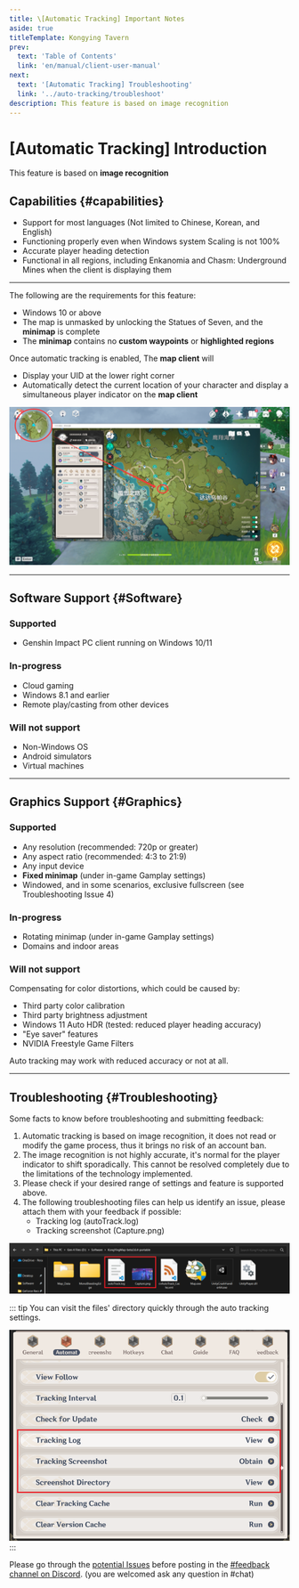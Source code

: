 ```yaml
---
title: \[Automatic Tracking] Important Notes
aside: true
titleTemplate: Kongying Tavern
prev:
  text: 'Table of Contents'
  link: 'en/manual/client-user-manual'
next:
  text: '[Automatic Tracking] Troubleshooting'
  link: '../auto-tracking/troubleshoot'
description: This feature is based on image recognition
---
```


[文：【自动更新】没有反应]: # 'https://support.qq.com/products/321980/faqs/102055'
[仅 capabilities 内容来自原文，其余来自申讨反馈群群文件 自动追踪问题排查.docx 。]: #

# [Automatic Tracking] Introduction

This feature is based on **image recognition**

## Capabilities {#capabilities}

- Support for most languages (Not limited to Chinese, Korean, and English)
- Functioning properly even when Windows system Scaling is not 100%
- Accurate player heading detection
- Functional in all regions, including Enkanomia and Chasm: Underground Mines when the client is displaying them

---

The following are the requirements for this feature:

- Windows 10 or above
- The map is unmasked by unlocking the Statues of Seven, and the **minimap** is complete
- The **minimap** contains no **custom waypoints** or **highlighted regions**

Once automatic tracking is enabled, The **map client** will

- Display your UID at the lower right corner
- Automatically detect the current location of your character and display a simultaneous player indicator on the **map client**

![](/imgs/en/manual/auto-tracking/autotrackingegaged.png)

---

[见：自动追踪问题排查.docx]: # '以下为 自动追踪支持列表： 内容'

## Software Support {#Software}

### Supported

- Genshin Impact PC client running on Windows 10/11

### In-progress

- Cloud gaming
- Windows 8.1 and earlier
- Remote play/casting from other devices

### Will not support

- Non-Windows OS
- Android simulators
- Virtual machines

---

## Graphics Support {#Graphics}

### Supported

- Any resolution (recommended: 720p or greater)
- Any aspect ratio (recommended: 4:3 to 21:9)
- Any input device
- **Fixed minimap** (under in-game Gamplay settings)
- Windowed, and in some scenarios, exclusive fullscreen (see Troubleshooting Issue 4)

### In-progress

- Rotating minimap (under in-game Gamplay settings)
- Domains and indoor areas

### Will not support

Compensating for color distortions, which could be caused by:

- Third party color calibration
- Third party brightness adjustment
- Windows 11 Auto HDR (tested: reduced player heading accuracy)
- "Eye saver" features
- NVIDIA Freestyle Game Filters

Auto tracking may work with reduced accuracy or not at all.

---

[见：自动追踪问题排查.docx]: # '以下为 反馈问题前你需要知道的： 内容'

## Troubleshooting {#Troubleshooting}

Some facts to know before troubleshooting and submitting feedback:

1. Automatic tracking is based on image recognition, it does not read or modify the game process, thus it brings no risk of an account ban.
2. The image recognition is not highly accurate, it's normal for the player indicator to shift sporadically. This cannot be resolved completely due to the limitations of the technology implemented.
3. Please check if your desired range of settings and feature is supported above.
4. The following troubleshooting files can help us identify an issue, please attach them with your feedback if possible:
   - Tracking log (autoTrack.log)
   - Tracking screenshot (Capture.png)

![](/imgs/en/manual/auto-tracking/7.png)

::: tip
You can visit the files' directory quickly through the auto tracking settings.

![](/imgs/en/manual/auto-tracking/2.png)
:::

[反馈方式]: # '最适合目标语言用户的反馈方式'

Please go through the [potential Issues](./troubleshoot.md) before posting in the [#feedback channel on Discord](https://discord.gg/8wgttNDwse). (you are welcomed ask any question in #chat)
